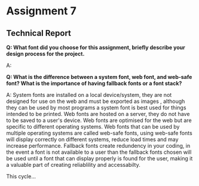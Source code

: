 
<h1>Assignment 7</h1>
  <h2>Technical Report</h2>


<b>Q: What font did you choose for this assignment, briefly describe your design process for the project.</b>

A:

<b>Q: What is the difference between a system font, web font, and web-safe font? What is the importance of having fallback fonts or a font stack? </b>

A: System fonts are installed on a local device/system, they are not designed for use on the web and must be exported as images , although they can be used by most programs a system font is best used for things intended to be printed. Web fonts are hosted on a server, they do not have to be saved to a user's device. Web fonts are optimised for the web but are specific to different operating systems. Web fonts that can be used by multiple operating systems are called web-safe fonts, using web-safe fonts will display correctly on different systems, reduce load times and may increase performance. Fallback fonts create redundency in your coding, in the event a font is not available to a user than the fallback fonts chosen will be used until a font that can display properly is found for the user, making it a valuable part of creating reliablility and accessabilty. 

This cycle...

<img src="" />

